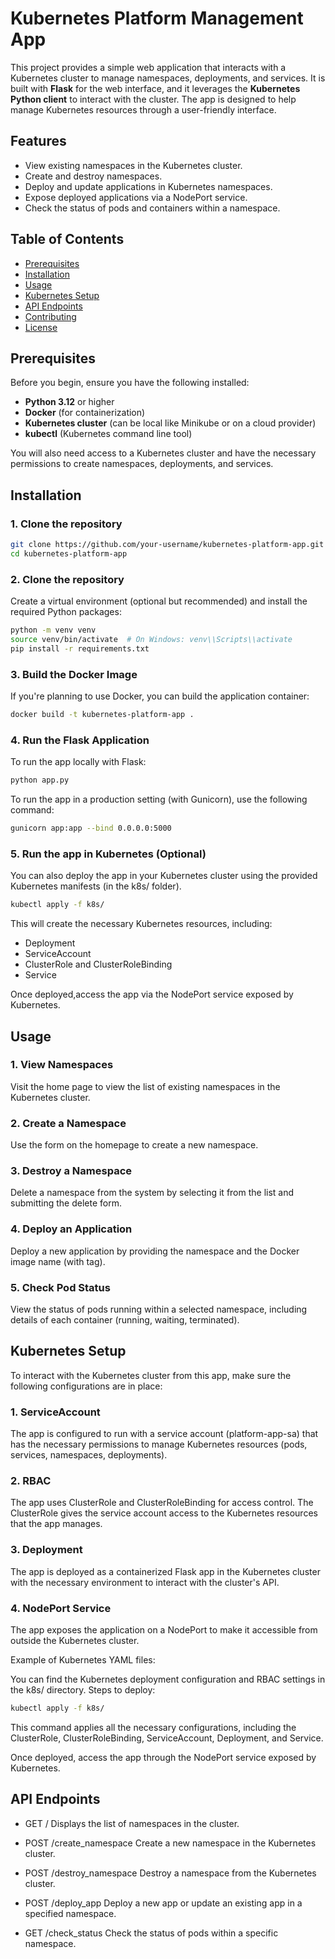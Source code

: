 # Kubernetes Platform Management App

This project provides a simple web application that interacts with a Kubernetes cluster to manage namespaces, deployments, and services. It is built with **Flask** for the web interface, and it leverages the **Kubernetes Python client** to interact with the cluster. The app is designed to help manage Kubernetes resources through a user-friendly interface.

## Features

- View existing namespaces in the Kubernetes cluster.
- Create and destroy namespaces.
- Deploy and update applications in Kubernetes namespaces.
- Expose deployed applications via a NodePort service.
- Check the status of pods and containers within a namespace.

## Table of Contents

- [Prerequisites](#prerequisites)
- [Installation](#installation)
- [Usage](#usage)
- [Kubernetes Setup](#kubernetes-setup)
- [API Endpoints](#api-endpoints)
- [Contributing](#contributing)
- [License](#license)

## Prerequisites

Before you begin, ensure you have the following installed:

- **Python 3.12** or higher
- **Docker** (for containerization)
- **Kubernetes cluster** (can be local like Minikube or on a cloud provider)
- **kubectl** (Kubernetes command line tool)

You will also need access to a Kubernetes cluster and have the necessary permissions to create namespaces, deployments, and services.

## Installation

### 1. Clone the repository

```bash
git clone https://github.com/your-username/kubernetes-platform-app.git
cd kubernetes-platform-app
```

### 2. Clone the repository
Create a virtual environment (optional but recommended) and install the required Python packages:

```bash
python -m venv venv
source venv/bin/activate  # On Windows: venv\\Scripts\\activate
pip install -r requirements.txt
```

### 3. Build the Docker Image
If you're planning to use Docker, you can build the application container:
```bash
docker build -t kubernetes-platform-app .
```

### 4. Run the Flask Application
To run the app locally with Flask:
```bash
python app.py
```

To run the app in a production setting (with Gunicorn), use the following command:
```bash
gunicorn app:app --bind 0.0.0.0:5000
```

### 5. Run the app in Kubernetes (Optional)
You can also deploy the app in your Kubernetes cluster using the provided Kubernetes manifests (in the k8s/ folder).

```bash
kubectl apply -f k8s/
```

This will create the necessary Kubernetes resources, including:
- Deployment
- ServiceAccount
- ClusterRole and ClusterRoleBinding
- Service

Once deployed,access the app via the NodePort service exposed by Kubernetes.

## Usage

### 1. View Namespaces
Visit the home page to view the list of existing namespaces in the Kubernetes cluster.

### 2. Create a Namespace
Use the form on the homepage to create a new namespace.

### 3. Destroy a Namespace
Delete a namespace from the system by selecting it from the list and submitting the delete form.

### 4. Deploy an Application
Deploy a new application by providing the namespace and the Docker image name (with tag).

### 5. Check Pod Status
View the status of pods running within a selected namespace, including details of each container (running, waiting, terminated).

## Kubernetes Setup
To interact with the Kubernetes cluster from this app, make sure the following configurations are in place:

### 1. ServiceAccount
The app is configured to run with a service account (platform-app-sa) that has the necessary permissions to manage Kubernetes resources (pods, services, namespaces, deployments).

### 2. RBAC
The app uses ClusterRole and ClusterRoleBinding for access control. The ClusterRole gives the service account access to the Kubernetes resources that the app manages.

### 3. Deployment
The app is deployed as a containerized Flask app in the Kubernetes cluster with the necessary environment to interact with the cluster's API.

### 4. NodePort Service
The app exposes the application on a NodePort to make it accessible from outside the Kubernetes cluster.

Example of Kubernetes YAML files:

You can find the Kubernetes deployment configuration and RBAC settings in the k8s/ directory.
Steps to deploy:

```bash
kubectl apply -f k8s/
```

This command applies all the necessary configurations, including the ClusterRole, ClusterRoleBinding, ServiceAccount, Deployment, and Service.

Once deployed, access the app through the NodePort service exposed by Kubernetes.

## API Endpoints
- GET /
Displays the list of namespaces in the cluster.

- POST /create_namespace
Create a new namespace in the Kubernetes cluster.

- POST /destroy_namespace
Destroy a namespace from the Kubernetes cluster.

- POST /deploy_app
Deploy a new app or update an existing app in a specified namespace.

- GET /check_status
Check the status of pods within a specific namespace.